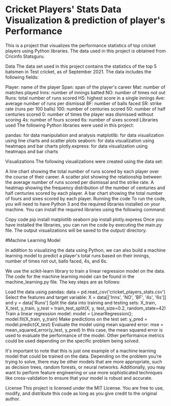 # Cricket Players' Stats Data Visualization & prediction of player's Performance 

This is a project that visualizes the performance statistics of top cricket players using Python libraries. The data used in this project is obtained from Cricinfo Statsguru.

Data
The data set used in this project contains the statistics of the top 5 batsmen in Test cricket, as of September 2021. The data includes the following fields:

Player: name of the player
Span: span of the player's career
Mat: number of matches played
Inns: number of innings batted
NO: number of times not out
Runs: total number of runs scored
HS: highest score in a single innings
Ave: average number of runs per dismissal
BF: number of balls faced
SR: strike rate (runs per 100 balls)
100: number of centuries scored
50: number of half centuries scored
0: number of times the player was dismissed without scoring
4s: number of fours scored
6s: number of sixes scored
Libraries used
The following Python libraries were used in this project:

pandas: for data manipulation and analysis
matplotlib: for data visualization using line charts and scatter plots
seaborn: for data visualization using heatmaps and bar charts
plotly.express: for data visualization using heatmaps and bar charts

Visualizations
The following visualizations were created using the data set:

A line chart showing the total number of runs scored by each player over the course of their career.
A scatter plot showing the relationship between the average number of runs scored per dismissal and the strike rate.
A heatmap showing the frequency distribution of the number of centuries and half centuries scored by each player.
A bar chart showing the total number of fours and sixes scored by each player.
Running the code
To run the code, you will need to have Python 3 and the required libraries installed on your machine. You can install the required libraries using the following command:

Copy code
pip install matplotlib seaborn
pip install plotly.express
Once you have installed the libraries, you can run the code by executing the main.py file. The output visualizations will be saved to the output/ directory.

#Machine Learning Model

In addition to visualizing the data using Python, we can also build a machine learning model to predict a player's total runs based on their innings, number of times not out, balls faced, 4s, and 6s.

We use the scikit-learn library to train a linear regression model on the data. The code for the machine learning model can be found in the machine_learning.py file. The key steps are as follows:

Load the data using pandas: data = pd.read_csv('cricket_players_stats.csv')
Select the features and target variable: X = data[['Inns', 'NO', 'BF', '4s', '6s']] and y = data['Runs']
Split the data into training and testing sets: X_train, X_test, y_train, y_test = train_test_split(X, y, test_size=0.2, random_state=42)
Train a linear regression model: model = LinearRegression(); model.fit(X_train, y_train)
Make predictions on the test set: y_pred = model.predict(X_test)
Evaluate the model using mean squared error: mse = mean_squared_error(y_test, y_pred)
In this case, the mean squared error is used to evaluate the performance of the model. Other performance metrics could be used depending on the specific problem being solved.

It's important to note that this is just one example of a machine learning model that could be trained on the data. Depending on the problem you're trying to solve, there may be other models that are more appropriate, such as decision trees, random forests, or neural networks. Additionally, you may want to perform feature engineering or use more sophisticated techniques like cross-validation to ensure that your model is robust and accurate.




License
This project is licensed under the MIT License. You are free to use, modify, and distribute this code as long as you give credit to the original author.

